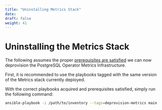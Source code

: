 ```yaml
---
title: "Uninstalling Metrics Stack"
date:
draft: false
weight: 41
---
```


# Uninstalling the Metrics Stack

The following assumes the proper [prerequisites are satisfied](/installation/install-with-ansible/prereq/prerequisites/)
we can now deprovision the PostgreSQL Operator Metrics Infrastructure.

First, it is recommended to use the playbooks tagged with the same version
of the Metrics stack currently deployed.

With the correct playbooks acquired and prerequisites satisfied, simply run
the following command:

```bash
ansible-playbook -i /path/to/inventory --tags=deprovision-metrics main.yml
```
